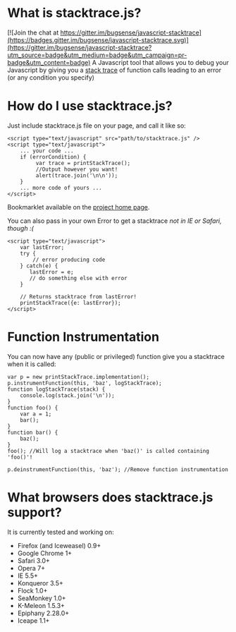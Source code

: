 # What is stacktrace.js? #

[![Join the chat at https://gitter.im/bugsense/javascript-stacktrace](https://badges.gitter.im/bugsense/javascript-stacktrace.svg)](https://gitter.im/bugsense/javascript-stacktrace?utm_source=badge&utm_medium=badge&utm_campaign=pr-badge&utm_content=badge)
A Javascript tool that allows you to debug your Javascript by giving you a [stack trace](http://en.wikipedia.org/wiki/Stack_trace) of function calls leading to an error (or any condition you specify)

# How do I use stacktrace.js? #
Just include stacktrace.js file on your page, and call it like so:
    
    <script type="text/javascript" src="path/to/stacktrace.js" />
    <script type="text/javascript">
        ... your code ...
        if (errorCondition) {
	         var trace = printStackTrace();
	         //Output however you want!
	         alert(trace.join('\n\n'));
        }
        ... more code of yours ...
    </script>

Bookmarklet available on the [project home page](http://stacktracejs.com). 

You can also pass in your own Error to get a stacktrace *not in IE or Safari, though :(*

    <script type="text/javascript">
		var lastError;
		try {
		    // error producing code
		} catch(e) {
		   lastError = e;
		   // do something else with error
		}

		// Returns stacktrace from lastError!
		printStackTrace({e: lastError});
    </script>

# Function Instrumentation #
You can now have any (public or privileged) function give you a stacktrace when it is called:

    var p = new printStackTrace.implementation();
    p.instrumentFunction(this, 'baz', logStackTrace);
    function logStackTrace(stack) {
    	console.log(stack.join('\n'));
    }
    function foo() {
    	var a = 1;
    	bar();
    }
    function bar() {
    	baz();
    }
    foo(); //Will log a stacktrace when 'baz()' is called containing 'foo()'!
    
    p.deinstrumentFunction(this, 'baz'); //Remove function instrumentation

# What browsers does stacktrace.js support? #
It is currently tested and working on:

 - Firefox (and Iceweasel) 0.9+  
 - Google Chrome 1+  
 - Safari 3.0+  
 - Opera 7+
 - IE 5.5+  
 - Konqueror 3.5+  
 - Flock 1.0+  
 - SeaMonkey 1.0+  
 - K-Meleon 1.5.3+  
 - Epiphany 2.28.0+  
 - Iceape 1.1+
